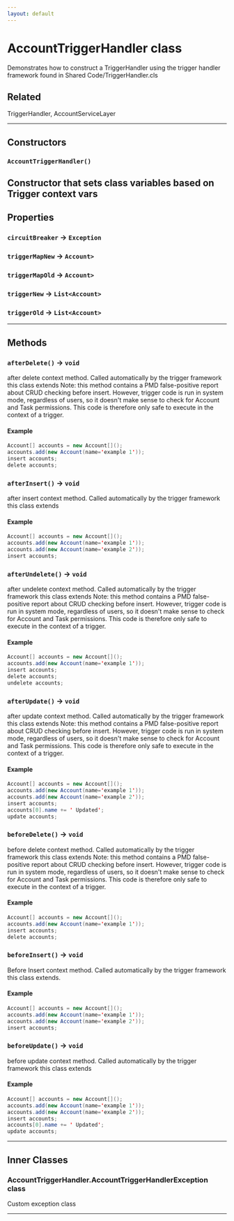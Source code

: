 ```yaml
---
layout: default
---
```

# AccountTriggerHandler class

Demonstrates how to construct a TriggerHandler using the trigger handler framework found in Shared Code/TriggerHandler.cls

## Related

TriggerHandler, AccountServiceLayer

---
## Constructors
### `AccountTriggerHandler()`

Constructor that sets class variables based on Trigger context vars
---
## Properties

### `circuitBreaker` → `Exception`

### `triggerMapNew` → `Account>`

### `triggerMapOld` → `Account>`

### `triggerNew` → `List<Account>`

### `triggerOld` → `List<Account>`

---
## Methods
### `afterDelete()` → `void`

after delete context method. Called automatically by the trigger framework this class extends Note: this method contains a PMD false-positive report about CRUD checking before insert. However, trigger code is run in system mode, regardless of users, so it doesn't make sense to check for Account and Task permissions. This code is therefore only safe to execute in the context of a trigger.

#### Example
```java
Account[] accounts = new Account[]();
accounts.add(new Account(name='example 1'));
insert accounts;
delete accounts;
```

### `afterInsert()` → `void`

after insert context method. Called automatically by the trigger framework this class extends

#### Example
```java
Account[] accounts = new Account[]();
accounts.add(new Account(name='example 1'));
accounts.add(new Account(name='example 2'));
insert accounts;
```

### `afterUndelete()` → `void`

after undelete context method. Called automatically by the trigger framework this class extends Note: this method contains a PMD false-positive report about CRUD checking before insert. However, trigger code is run in system mode, regardless of users, so it doesn't make sense to check for Account and Task permissions. This code is therefore only safe to execute in the context of a trigger.

#### Example
```java
Account[] accounts = new Account[]();
accounts.add(new Account(name='example 1'));
insert accounts;
delete accounts;
undelete accounts;
```

### `afterUpdate()` → `void`

after update context method. Called automatically by the trigger framework this class extends Note: this method contains a PMD false-positive report about CRUD checking before insert. However, trigger code is run in system mode, regardless of users, so it doesn't make sense to check for Account and Task permissions. This code is therefore only safe to execute in the context of a trigger.

#### Example
```java
Account[] accounts = new Account[]();
accounts.add(new Account(name='example 1'));
accounts.add(new Account(name='example 2'));
insert accounts;
accounts[0].name += ' Updated';
update accounts;
```

### `beforeDelete()` → `void`

before delete context method. Called automatically by the trigger framework this class extends Note: this method contains a PMD false-positive report about CRUD checking before insert. However, trigger code is run in system mode, regardless of users, so it doesn't make sense to check for Account and Task permissions. This code is therefore only safe to execute in the context of a trigger.

#### Example
```java
Account[] accounts = new Account[]();
accounts.add(new Account(name='example 1'));
insert accounts;
delete accounts;
```

### `beforeInsert()` → `void`

Before Insert context method. Called automatically by the trigger framework this class extends.

#### Example
```java
Account[] accounts = new Account[]();
accounts.add(new Account(name='example 1'));
accounts.add(new Account(name='example 2'));
insert accounts;
```

### `beforeUpdate()` → `void`

before update context method. Called automatically by the trigger framework this class extends

#### Example
```java
Account[] accounts = new Account[]();
accounts.add(new Account(name='example 1'));
accounts.add(new Account(name='example 2'));
insert accounts;
accounts[0].name += ' Updated';
update accounts;
```

---
## Inner Classes

### AccountTriggerHandler.AccountTriggerHandlerException class

Custom exception class

---
